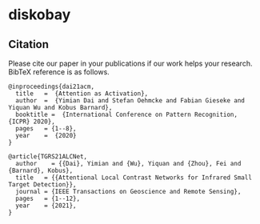 # diskobay

## Citation

Please cite our paper in your publications if our work helps your research. BibTeX reference is as follows.

```
@inproceedings{dai21acm,
  title   =  {Attention as Activation},
  author  =  {Yimian Dai and Stefan Oehmcke and Fabian Gieseke and Yiquan Wu and Kobus Barnard},
  booktitle =  {International Conference on Pattern Recognition, {ICPR} 2020},
  pages   = {1--8},
  year    =  {2020}
}

@article{TGRS21ALCNet,
  author    = {{Dai}, Yimian and {Wu}, Yiquan and {Zhou}, Fei and {Barnard}, Kobus},
  title   = {{Attentional Local Contrast Networks for Infrared Small Target Detection}},
  journal = {IEEE Transactions on Geoscience and Remote Sensing},
  pages   = {1--12},
  year    = {2021},
}
```
